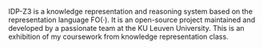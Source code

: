 IDP-Z3 is a knowledge representation and reasoning system based on the representation language FO(·). It is an open-source project maintained and developed by a passionate team at the KU Leuven University. This is an exhibition of my coursework from knowledge representation class. 

